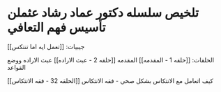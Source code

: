 # **تلخيص سلسله دكتور عماد رشاد عثملن تأسيس فهم التعافي**

جيبيات:
[[تعمل ايه اما تنتكس]]

الحلقات:
[[حلقه 1 - المقدمه]]  المقدمه
[[حلقه 2  - عبث الاراده]] عبث الاراده ووضع القواعد

[[الحلقه 32 - فقه الانتكاس]] كيف اتعامل مع الانتكاس بشكل صحي - فقه الانتكاس
